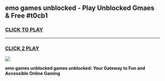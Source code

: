 
## emo games unblocked - Play Unblocked Gmaes & Free #t0cb1
<h3>
<a href="https://premium.freeplayer.one?title=emo_games_unblocked&ref=03M">CLICK TO PLAY</a></h3>
<hr>

<h3>
<a href="https://premium.freeplayer.one?title=emo_games_unblocked&ref=03M">CLICK 2 PLAY</a>
  
</h3>

<a href="https://premium.freeplayer.one?title=emo_games_unblocked&ref=03M"><img src="https://clearcache.store/games.png"></a>


**emo games unblocked games unblocked: Your Gateway to Fun and Accessible Online Gaming**
